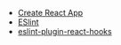 - [Create React App](https://github.com/facebook/create-react-app)
- [ESlint](https://github.com/eslint/eslint)
- [eslint-plugin-react-hooks](https://www.npmjs.com/package/eslint-plugin-react-hooks)